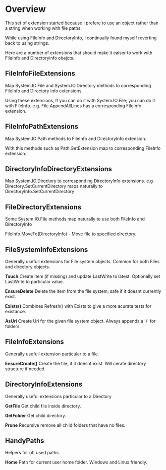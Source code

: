 # Overview
This set of extension started because I prefere to use an
object rather than a string when working with file paths.

While using FileInfo and DirectoryInfo, I continually found myself 
reverting back to using strings.

Here are a number of extensions that should make it eaiser to work with 
FileInfo and DirectoryInfo obejcts.

## FileInfoFileExtensions
Map System.IO.File and System.IO.Directory methods to corresponding 
FileInfo and Directory info extensions.

Using these extensions, If you can do it with System.IO.File; you can do it with 
FileInfo. e.g. File.AppendAllLines has a corresponding FileInfo extension.

## FileInfoPathExtensions
Map System.IO.Path methods to FileInfo and DirectoryInfo extension.

With this methods such as Path.GetExtension map to corresponding FileInfo extension.

## DirectoryInfoDirectoryExtensions
Map System.IO.Directory to corresponding DirectoryInfo extensions.
e.g Directory.SetCurrentDirectory maps naturally to DirectoryInfo.SetCurrentDirectory

## FileDirectoryExtensions
Some System.IO.File methods map naturally to use both FileInfo and DirectoryInfo

FileInfo.MoveTo(DirectoryInfo) - Move file to specified directory.

## FileSystemInfoExtensions
Generally usefull extensions for File system objects.
Common for both Files and directory objects.

**Touch** 
Create item (if missing) and update LastWrite to latest. 
Optionally set LastWrite to particular value.

**EnsureDelete**
Delete the item from the file system; 
safe if it doesnt currently exist.

**Exists()**
Combines Refresh() with Exists to give a more acurate 
tests for existance.

**AsUri**
Create Uri for the given file system object.
Always appends a '/' for folders. 

## FileInfoExtensions
Generally usefull extension particular to a file.

**EnsureCreate()**
Create the file, if it doesnt exist.
Will cerate directory structure if needed.

## DirectoryInfoExtensions
Generally useful extensions particular to a Directory

**GetFile**
Get child file inside directory. 

**GetFolder**
Get child directory.

**Prune**
Recursive remove all child folders that have no files.

## HandyPaths
Helpers for oft used paths.

**Home**
Path for current user home folder. Windows and Linux friendly.
